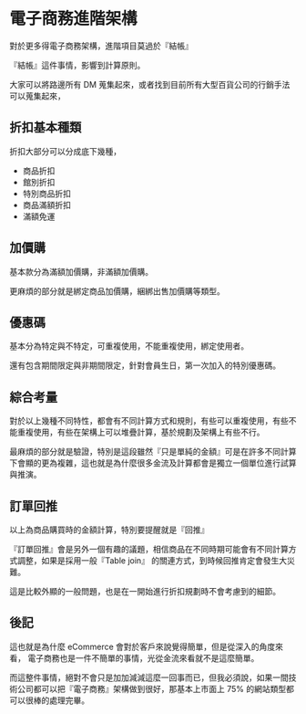 # 電子商務進階架構

對於更多得電子商務架構，進階項目莫過於『結帳』

『結帳』這件事情，影響到計算原則。



大家可以將路邊所有 DM 蒐集起來，或者找到目前所有大型百貨公司的行銷手法可以蒐集起來，

## 折扣基本種類

折扣大部分可以分成底下幾種，

 * 商品折扣
 * 館別折扣
 * 特別商品折扣
 * 商品滿額折扣
 * 滿額免運

## 加價購

基本款分為滿額加價購，非滿額加價購。

更麻煩的部分就是綁定商品加價購，綑綁出售加價購等類型。
 
## 優惠碼

基本分為特定與不特定，可重複使用，不能重複使用，綁定使用者。

還有包含期間限定與非期間限定，針對會員生日，第一次加入的特別優惠碼。

## 綜合考量

對於以上幾種不同特性，都會有不同計算方式和規則，有些可以重複使用，有些不能重複使用，有些在架構上可以堆疊計算，基於規劃及架構上有些不行。

最麻煩的部分就是驗證，特別是這段雖然『只是單純的金額』可是在許多不同計算下會顯的更為複雜，這也就是為什麼很多金流及計算都會是獨立一個單位進行試算與推演。

## 訂單回推

以上為商品購買時的金額計算，特別要提醒就是『回推』

『訂單回推』會是另外一個有趣的議題，相信商品在不同時期可能會有不同計算方式調整，如果是採用一般『Table join』 的關連方式，到時候回推肯定會發生大災難。

這是比較外顯的一般問題，也是在一開始進行折扣規劃時不會考慮到的細節。

## 後記

這也就是為什麼 eCommerce 會對於客戶來說覺得簡單，但是從深入的角度來看， 電子商務也是一件不簡單的事情，光從金流來看就不是這麼簡單。

而這整件事情，絕對不會只是加加減減這麼一回事而已，但我必須說，如果一間技術公司都可以把『電子商務』架構做到很好，那基本上市面上 75% 的網站類型都可以很棒的處理完畢。
